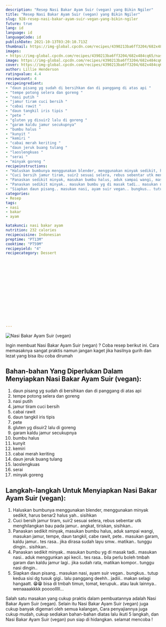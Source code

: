 ```yaml
---
description: "Resep Nasi Bakar Ayam Suir (vegan) yang Bikin Ngiler"
title: "Resep Nasi Bakar Ayam Suir (vegan) yang Bikin Ngiler"
slug: 928-resep-nasi-bakar-ayam-suir-vegan-yang-bikin-ngiler
future: true
lang: id
language: id
languageCode: id
publishDate: 2021-10-13T03:20:10.713Z 
thumbnail: https://img-global.cpcdn.com/recipes/4390213ba6ff3204/682x484cq65/nasi-bakar-ayam-suir-vegan-foto-resep-utama.webp
images:
- https://img-global.cpcdn.com/recipes/4390213ba6ff3204/682x484cq65/nasi-bakar-ayam-suir-vegan-foto-resep-utama.webp
image: https://img-global.cpcdn.com/recipes/4390213ba6ff3204/682x484cq65/nasi-bakar-ayam-suir-vegan-foto-resep-utama.webp
cover: https://img-global.cpcdn.com/recipes/4390213ba6ff3204/682x484cq65/nasi-bakar-ayam-suir-vegan-foto-resep-utama.webp
author: Lillie Henderson
ratingvalue: 4.4
reviewcount: 4
recipeingredient:
- "daun pisang yg sudah di bersihkan dan di panggang di atas api "
- "tempe potong selera dan goreng "
- "nasi putih "
- "jamur tiram cuci bersih "
- "cabai rawit "
- "daun tangkil iris tipis "
- "pete "
- "gluten yg disuir2 lalu di goreng "
- "garam kaldu jamur secukupnya"
- "bumbu halus "
- "kunyit "
- "kemiri "
- "cabai merah keriting "
- "daun jeruk buang tulang "
- "laoslengkuas "
- "serai "
- "minyak goreng "
recipeinstructions:
- "Haluskan bumbunya menggunakan blender, menggunakan minyak sedikit, harus benar2 halus yah.. sisihkan"
- "Cuci bersih jamur tiram, suir2 sesuai selera, rebus sebentar utk menghilangkan bau pada jamur.. angkat, tiriskan, sisihkan.."
- "Panaskan sedikit minyak, masukan bumbu halus, aduk sampai wangi, masukan jamur, tempe, daun tangkil, cabe rawit, pete.. masukan garam, kaldu jamur.. tes rasa.. jika dirasa sudah layu smw.. matikan.. tunggu dingin.. sisihkan.."
- "Panaskan sedikit minyak.. masukan bumbu yg di masak tadi.. masukan nasi.. aduk menggunkan api kecil.. tes rasa.. bila perlu boleh tmbah garam dan kaldu jamur lagi.. jika sudah rata, matikan kompor.. tunggu nasi dingin.."
- "Siapkan daun pisang.. masukan nasi, ayam suir vegan.. bungkus.. tutup kedua sisi dg tusuk gigi.. lalu panggang deehh.. jadiii.. makan selagi hangaatt. 😁😁 bisa di tmbah timun, tomat, kerupuk.. atau lauk lainnya.. wenaaaakkkk poooolllll..."
categories:
- Resep
tags:
- nasi
- bakar
- ayam

katakunci: nasi bakar ayam 
nutrition: 232 calories
recipecuisine: Indonesian
preptime: "PT13M"
cooktime: "PT59M"
recipeyield: "4"
recipecategory: Dessert


     
    
    
    
    
    
    
    
    
    
    
      
    
---
```



![Nasi Bakar Ayam Suir (vegan)](https://img-global.cpcdn.com/recipes/4390213ba6ff3204/682x484cq65/nasi-bakar-ayam-suir-vegan-foto-resep-utama.webp)

Ingin membuat Nasi Bakar Ayam Suir (vegan) ? Coba resep berikut ini. Cara memasaknya sangat praktis namun jangan kaget jika hasilnya gurih dan lezat yang bisa ibu coba dirumah

<!--inarticleads1-->

## Bahan-bahan Yang Diperlukan Dalam Menyiapkan Nasi Bakar Ayam Suir (vegan):

1. daun pisang yg sudah di bersihkan dan di panggang di atas api 
1. tempe potong selera dan goreng 
1. nasi putih 
1. jamur tiram cuci bersih 
1. cabai rawit 
1. daun tangkil iris tipis 
1. pete 
1. gluten yg disuir2 lalu di goreng 
1. garam kaldu jamur secukupnya
1. bumbu halus 
1. kunyit 
1. kemiri 
1. cabai merah keriting 
1. daun jeruk buang tulang 
1. laoslengkuas 
1. serai 
1. minyak goreng 



<!--inarticleads2-->

## Langkah-langkah Untuk Menyiapkan Nasi Bakar Ayam Suir (vegan):

1. Haluskan bumbunya menggunakan blender, menggunakan minyak sedikit, harus benar2 halus yah.. sisihkan
1. Cuci bersih jamur tiram, suir2 sesuai selera, rebus sebentar utk menghilangkan bau pada jamur.. angkat, tiriskan, sisihkan..
1. Panaskan sedikit minyak, masukan bumbu halus, aduk sampai wangi, masukan jamur, tempe, daun tangkil, cabe rawit, pete.. masukan garam, kaldu jamur.. tes rasa.. jika dirasa sudah layu smw.. matikan.. tunggu dingin.. sisihkan..
1. Panaskan sedikit minyak.. masukan bumbu yg di masak tadi.. masukan nasi.. aduk menggunkan api kecil.. tes rasa.. bila perlu boleh tmbah garam dan kaldu jamur lagi.. jika sudah rata, matikan kompor.. tunggu nasi dingin..
1. Siapkan daun pisang.. masukan nasi, ayam suir vegan.. bungkus.. tutup kedua sisi dg tusuk gigi.. lalu panggang deehh.. jadiii.. makan selagi hangaatt. 😁😁 bisa di tmbah timun, tomat, kerupuk.. atau lauk lainnya.. wenaaaakkkk poooolllll...




Salah satu masakan yang cukup praktis dalam pembuatannya adalah  Nasi Bakar Ayam Suir (vegan). Selain itu  Nasi Bakar Ayam Suir (vegan)  juga cukup banyak digemari oleh semua kalangan, Cara penyajiannya juga cukup mudah, cukup sediakan bahan-bahan diatas lalu ikuti 5 langkah, dan  Nasi Bakar Ayam Suir (vegan)  pun siap di hidangkan. selamat mencoba !
